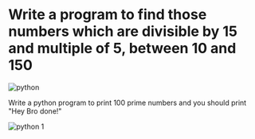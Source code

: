 #   Write a program to find those numbers which are divisible by 15 and multiple of 5, between 10 and 150

![python](https://user-images.githubusercontent.com/69041949/200104949-0449f30e-efaf-4b47-bc2b-d3ff85f43835.jpg)

Write a python program to print 100 prime numbers and you should print "Hey Bro done!"

![python 1](https://user-images.githubusercontent.com/69041949/200105021-cdd8bbdb-9921-4717-95ff-2a928ec5a01f.jpg)
